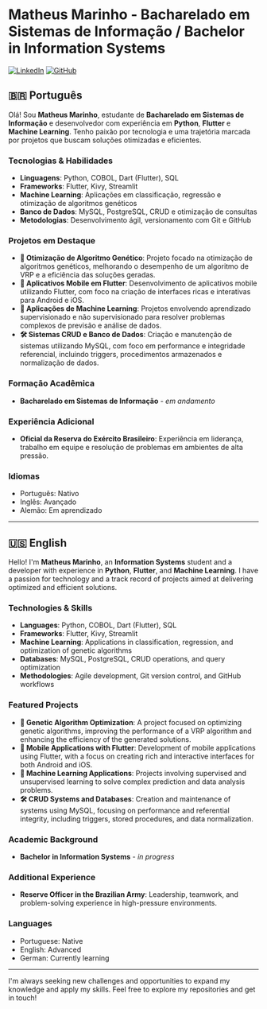 # Matheus Marinho - Bacharelado em Sistemas de Informação / Bachelor in Information Systems

[![LinkedIn](https://img.shields.io/badge/LinkedIn-blue?style=flat&logo=linkedin)](https://www.linkedin.com/in/Matheusmrinho)
[![GitHub](https://img.shields.io/badge/GitHub-black?style=flat&logo=github)](https://github.com/Matheusmrinho)

## 🇧🇷 Português

Olá! Sou **Matheus Marinho**, estudante de **Bacharelado em Sistemas de Informação** e desenvolvedor com experiência em **Python**, **Flutter** e **Machine Learning**. Tenho paixão por tecnologia e uma trajetória marcada por projetos que buscam soluções otimizadas e eficientes.

### Tecnologias & Habilidades
- **Linguagens**: Python, COBOL, Dart (Flutter), SQL
- **Frameworks**: Flutter, Kivy, Streamlit
- **Machine Learning**: Aplicações em classificação, regressão e otimização de algoritmos genéticos
- **Banco de Dados**: MySQL, PostgreSQL, CRUD e otimização de consultas
- **Metodologias**: Desenvolvimento ágil, versionamento com Git e GitHub

### Projetos em Destaque
- **🔬 Otimização de Algoritmo Genético**: Projeto focado na otimização de algoritmos genéticos, melhorando o desempenho de um algoritmo de VRP e a eficiência das soluções geradas.
- **📱 Aplicativos Mobile em Flutter**: Desenvolvimento de aplicativos mobile utilizando Flutter, com foco na criação de interfaces ricas e interativas para Android e iOS.
- **🤖 Aplicações de Machine Learning**: Projetos envolvendo aprendizado supervisionado e não supervisionado para resolver problemas complexos de previsão e análise de dados.
- **🛠️ Sistemas CRUD e Banco de Dados**: Criação e manutenção de sistemas utilizando MySQL, com foco em performance e integridade referencial, incluindo triggers, procedimentos armazenados e normalização de dados.

### Formação Acadêmica
- **Bacharelado em Sistemas de Informação** - *em andamento*

### Experiência Adicional
- **Oficial da Reserva do Exército Brasileiro**: Experiência em liderança, trabalho em equipe e resolução de problemas em ambientes de alta pressão.

### Idiomas
- Português: Nativo
- Inglês: Avançado
- Alemão: Em aprendizado

---

## 🇺🇸 English

Hello! I'm **Matheus Marinho**, an **Information Systems** student and a developer with experience in **Python**, **Flutter**, and **Machine Learning**. I have a passion for technology and a track record of projects aimed at delivering optimized and efficient solutions.

### Technologies & Skills
- **Languages**: Python, COBOL, Dart (Flutter), SQL
- **Frameworks**: Flutter, Kivy, Streamlit
- **Machine Learning**: Applications in classification, regression, and optimization of genetic algorithms
- **Databases**: MySQL, PostgreSQL, CRUD operations, and query optimization
- **Methodologies**: Agile development, Git version control, and GitHub workflows

### Featured Projects
- **🔬 Genetic Algorithm Optimization**: A project focused on optimizing genetic algorithms, improving the performance of a VRP algorithm and enhancing the efficiency of the generated solutions.
- **📱 Mobile Applications with Flutter**: Development of mobile applications using Flutter, with a focus on creating rich and interactive interfaces for both Android and iOS.
- **🤖 Machine Learning Applications**: Projects involving supervised and unsupervised learning to solve complex prediction and data analysis problems.
- **🛠️ CRUD Systems and Databases**: Creation and maintenance of systems using MySQL, focusing on performance and referential integrity, including triggers, stored procedures, and data normalization.

### Academic Background
- **Bachelor in Information Systems** - *in progress*

### Additional Experience
- **Reserve Officer in the Brazilian Army**: Leadership, teamwork, and problem-solving experience in high-pressure environments.

### Languages
- Portuguese: Native
- English: Advanced
- German: Currently learning

---

I'm always seeking new challenges and opportunities to expand my knowledge and apply my skills. Feel free to explore my repositories and get in touch!
